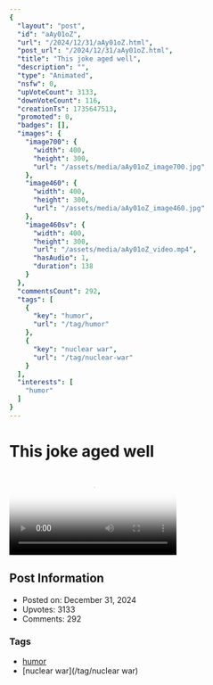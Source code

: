 ```yaml
---
{
  "layout": "post",
  "id": "aAy01oZ",
  "url": "/2024/12/31/aAy01oZ.html",
  "post_url": "/2024/12/31/aAy01oZ.html",
  "title": "This joke aged well",
  "description": "",
  "type": "Animated",
  "nsfw": 0,
  "upVoteCount": 3133,
  "downVoteCount": 116,
  "creationTs": 1735647513,
  "promoted": 0,
  "badges": [],
  "images": {
    "image700": {
      "width": 400,
      "height": 300,
      "url": "/assets/media/aAy01oZ_image700.jpg"
    },
    "image460": {
      "width": 400,
      "height": 300,
      "url": "/assets/media/aAy01oZ_image460.jpg"
    },
    "image460sv": {
      "width": 400,
      "height": 300,
      "url": "/assets/media/aAy01oZ_video.mp4",
      "hasAudio": 1,
      "duration": 138
    }
  },
  "commentsCount": 292,
  "tags": [
    {
      "key": "humor",
      "url": "/tag/humor"
    },
    {
      "key": "nuclear war",
      "url": "/tag/nuclear-war"
    }
  ],
  "interests": [
    "humor"
  ]
}
---
```


# This joke aged well

<video controls playsinline loop poster="/assets/media/aAy01oZ_image460.jpg">
  <source src="/assets/media/aAy01oZ_video.mp4" type="video/mp4">
  Your browser does not support the video tag.
</video>

## Post Information

- Posted on: December 31, 2024
- Upvotes: 3133
- Comments: 292

### Tags

- [humor](/tag/humor)
- [nuclear war](/tag/nuclear war)
